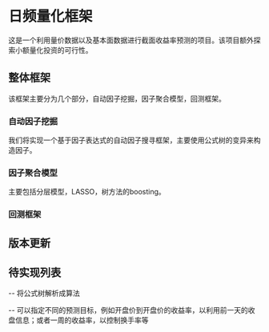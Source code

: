 # 日频量化框架

这是一个利用量价数据以及基本面数据进行截面收益率预测的项目。该项目额外探索小额量化投资的可行性。

## 整体框架

该框架主要分为几个部分，自动因子挖掘，因子聚合模型，回测框架。

### 自动因子挖掘

我们将实现一个基于因子表达式的自动因子搜寻框架，主要使用公式树的变异来构造因子。

### 因子聚合模型

主要包括分层模型，LASSO，树方法的boosting。

### 回测框架



## 版本更新



## 待实现列表

-- 将公式树解析成算法

-- 可以指定不同的预测目标，例如开盘价到开盘价的收益率，以利用前一天的收盘信息；或者一周的收益率，以控制换手率等

